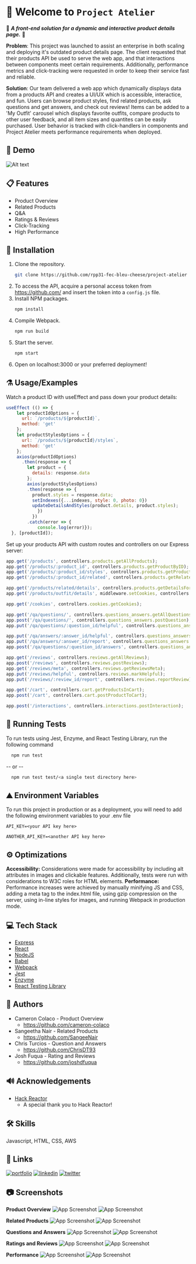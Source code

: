 
# 👋 Welcome to `Project Atelier`

🎉 ***A front-end solution for a dynamic and interactive product details page.*** 🎉

**Problem**:
This project was launched to assist an enterprise in both scaling and deploying it's outdated product details page. The client requested that their products API be used to serve the web app, and that interactions between components meet certain requirements. Additionally, performance metrics and click-tracking were requested in order to keep their service fast and reliable.

**Solution**:
Our team delivered a web app which dynamically displays data from a products API and creates a UI/UX which is accessible, interactice, and fun. Users can browse product styles, find related products, ask questions and get answers, and check out reviews! Items can be added to a 'My Outfit' carousel which displays favorite outfits, compare products to other user feedback, and all item sizes and quantites can be easily purchased. User behavior is tracked with click-handlers in components and Project Atelier meets performance requirements when deployed.

## 🎥 Demo
![Alt text](./demos/FEC_Demo.gif)

## 📋 Features

- Product Overview
- Related Products
- Q&A
- Ratings & Reviews
- Click-Tracking
- High Performance


## 💾 Installation

1. Clone the repository.
   ```sh
   git clone https://github.com/rpp31-fec-bleu-cheese/project-atelier
   ```
2. To access the API, acquire a personal access token from https://github.com/ and insert the token into a ```config.js``` file.
3. Install NPM packages.
   ```sh
   npm install
    ```
3. Compile Webpack.
   ```sh
   npm run build
    ```
4. Start the server.
   ```sh
   npm start
    ```
5. Open on localhost:3000 or your preferred deployment!

## ⚗️ Usage/Examples

Watch a product ID with useEffect and pass down your product details:
```javascript
useEffect (() => {
    let productIdOptions = {
      url: `/products/${productId}`,
      method: 'get'
    };
    let productStylesOptions = {
      url: `/products/${productId}/styles`,
      method: 'get'
    };
    axios(productIdOptions)
      .then(response => {
        let product = {
          details: response.data
        };
        axios(productStylesOptions)
        .then(response => {
          product.styles = response.data;
          setIndexes({...indexes, style: 0, photo: 0})
          updateDetailsAndStyles(product.details, product.styles);
            })
          })
        .catch(error => {
            console.log(error)});
  }, [productId]);
```
Set up your products API with custom routes and controllers on our Express server:
```javascript
app.get('/products', controllers.products.getAllProducts);
app.get('/products/:product_id', controllers.products.getProductByID);
app.get('/products/:product_id/styles', controllers.products.getProductStyleByID);
app.get('/products/:product_id/related', controllers.products.getRelatedProductsByID);

app.get('/products/related/details', controllers.products.getDetailsForProducts);
app.get('/products/outfit/details', middleware.setCookies, controllers.products.getDetailsForProducts);

app.get('/cookies', controllers.cookies.getCookies);

app.get('/qa/questions/', controllers.questions_answers.getAllQuestions);
app.post('/qa/questions/', controllers.questions_answers.postQuestion);
app.put('/qa/questions/:question_id/helpful', controllers.questions_answers.updateQuestionHelpfulness);

app.put('/qa/answers/:answer_id/helpful', controllers.questions_answers.updateAnswerHelpfulness);
app.put('/qa/answers/:answer_id/report', controllers.questions_answers.reportAnswer);
app.post('/qa/questions/:question_id/answers', controllers.questions_answers.postAnswer);

app.get('/reviews', controllers.reviews.getAllReviews);
app.post('/reviews', controllers.reviews.postReviews);
app.get('/reviews/meta', controllers.reviews.getReviewsMeta);
app.put('/reviews/helpful', controllers.reviews.markHelpful);
app.put('/reviews/:review_id/report', controllers.reviews.reportReview);

app.get('/cart', controllers.cart.getProductsInCart);
app.post('/cart', controllers.cart.postProductToCart);

app.post('/interactions', controllers.interactions.postInteraction);
```


## 🧪 Running Tests

To run tests using Jest, Enzyme, and React Testing Library, run the following command

```bash
  npm run test
```
-- or --

```bash
  npm run test test/<a single test directory here>
```


## ⛰️ Environment Variables

To run this project in production or as a deployment, you will need to add the following environment variables to your .env file

`API_KEY=<your API key here>`

`ANOTHER_API_KEY=<another API key here>`


## ⚙️ Optimizations

**Accessibility:** Considerations were made for accessibility by including alt attributes in images and clickable features. Additionally, tests were run with considerations to W3C roles for HTML elements.
**Performance:** Performance increases were achieved by manually minifying JS and CSS, adding a meta tag to the index.html file, using gzip compression on the server, using in-line styles for images, and running Webpack in production mode.


## 💻 Tech Stack

* [Express](https://expressjs.com/)
* [React](https://reactjs.org/)
* [NodeJS](https://nodejs.dev/)
* [Babel](https://babeljs.io/)
* [Webpack](https://webpack.js.org/)
* [Jest](https://jestjs.io/docs/expect)
* [Enzyme](https://enzymejs.github.io/enzyme/)
* [React Testing Library](https://github.com/testing-library/react-testing-library)


## 🤖 Authors

* Cameron Colaco - Product Overview
  * https://github.com/cameron-colaco
* Sangeetha Nair - Related Products
  * https://github.com/SangeeNair
* Chris Turcios - Question and Answers
  * https://github.com/ChrisDT93
* Josh Fuqua - Rating and Reviews
  * https://github.com/joshdfuqua


## 🔊 Acknowledgements

 - [Hack Reactor](https://www.hackreactor.com/)
    * A special thank you to Hack Reactor!

## 🛠 Skills
Javascript, HTML, CSS, AWS


## 🔗 Links
[![portfolio](https://img.shields.io/badge/my_portfolio-000?style=for-the-badge&logo=ko-fi&logoColor=white)](https://github.com/)
[![linkedin](https://img.shields.io/badge/linkedin-0A66C2?style=for-the-badge&logo=linkedin&logoColor=white)](https://www.linkedin.com/)
[![twitter](https://img.shields.io/badge/twitter-1DA1F2?style=for-the-badge&logo=twitter&logoColor=white)](https://twitter.com/)


## 📷 Screenshots
**Product Overview**
![App Screenshot](./demos/Overview.png)
![App Screenshot](./demos/OverviewModal.png)

**Related Products**
![App Screenshot](./demos/Related.png)
![App Screenshot](./demos/RelatedCompare.png)

**Questions and Answers**
![App Screenshot](./demos/Q&A.png)
![App Screenshot](./demos/Q&ASubmit.png)

**Ratings and Reviews**
![App Screenshot](./demos/R&R.png)
![App Screenshot](./demos/R&RWrite.png)

**Performance**
![App Screenshot](./demos/Lighthouse_Performance.png)
![App Screenshot](./demos/GPSI_Perfomance.png)

